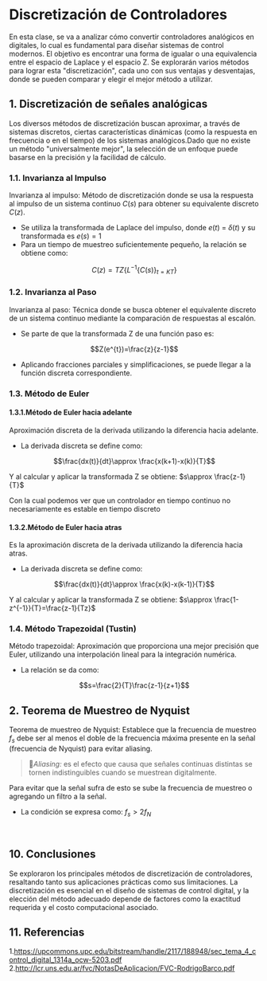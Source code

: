 # Discretización de Controladores
En esta clase, se va a analizar cómo convertir controladores analógicos en digitales, lo cual es fundamental para diseñar sistemas de control modernos. El objetivo es encontrar una forma de igualar o una equivalencia entre el espacio de Laplace y el espacio Z. Se explorarán varios métodos para lograr esta "discretización", cada uno con sus ventajas y desventajas, donde se pueden comparar y elegir el mejor método a utilizar.
## 1. Discretización de señales analógicas
Los diversos métodos de discretización buscan aproximar, a través de sistemas discretos, ciertas características dinámicas (como la respuesta en frecuencia o en el tiempo) de los sistemas analógicos.Dado que no existe un método "universalmente mejor", la selección de un enfoque puede basarse en la precisión y la facilidad de cálculo.
### 1.1. Invarianza al Impulso
Invarianza al impulso: Método de discretización donde se usa la respuesta al impulso de un sistema continuo $C(s)$ para obtener su equivalente discreto $C(z)$.

* Se utiliza la transformada de Laplace del impulso, donde $e(t)$ = $δ(t)$ y su transformada es $e(s)=1$
* Para un tiempo de muestreo suficientemente pequeño, la relación se obtiene como:
  
$$C(z) = T Z\left\{L^{-1}\left\{C(s)\right\}_{t=KT}\right\}$$

### 1.2. Invarianza al Paso
Invarianza al paso: Técnica donde se busca obtener el equivalente discreto de un sistema continuo mediante la comparación de respuestas al escalón.
* Se parte de que la transformada Z de una función paso es:
  
$$Z(e^{t})=\frac{z}{z-1}$$

* Aplicando fracciones parciales y simplificaciones, se puede llegar a la función discreta correspondiente.

### 1.3. Método de Euler
#### 1.3.1.Método de Euler hacia adelante 
Aproximación discreta de la derivada utilizando la diferencia hacia adelante.
* La derivada discreta se define como:

$$\frac{dx(t)}{dt}\approx \frac{x(k+1)-x(k)}{T}$$

Y al calcular y aplicar la transformada Z se obtiene: $s\approx \frac{z-1}{T}$

Con la cual podemos ver que un controlador en tiempo continuo no necesariamente es estable en tiempo discreto

#### 1.3.2.Método de Euler hacia atras 
Es la aproximación discreta de la derivada utilizando la diferencia hacia atras.
* La derivada discreta se define como:

$$\frac{dx(t)}{dt}\approx \frac{x(k)-x(k-1)}{T}$$ 

Y al calcular y aplicar la transformada Z se obtiene: $s\approx \frac{1-z^{-1}}{T}=\frac{z-1}{Tz}$

### 1.4. Método Trapezoidal (Tustin)
Método trapezoidal: Aproximación que proporciona una mejor precisión que Euler, utilizando una interpolación lineal para la integración numérica.
* La relación se da como:

$$s=\frac{2}{T}\frac{z-1}{z+1}$$



## 2. Teorema de Muestreo de Nyquist
Teorema de muestreo de Nyquist: Establece que la frecuencia de muestreo $f_{s}$ debe ser al menos el doble de la frecuencia máxima presente en la señal (frecuencia de Nyquist) para evitar aliasing.

>🔑*Aliasing:* es el efecto que causa que señales continuas distintas se tornen indistinguibles cuando se muestrean digitalmente.

Para evitar que la señal sufra de esto se sube la frecuencia de muestreo o agregando un filtro a la señal.
* La condición se expresa como:   $f_{s}>2f_{N}$
   

​

## 10. Conclusiones
Se exploraron los principales métodos de discretización de controladores, resaltando tanto sus aplicaciones prácticas como sus limitaciones. La discretización es esencial en el diseño de sistemas de control digital, y la elección del método adecuado depende de factores como la exactitud requerida y el costo computacional asociado.



## 11. Referencias
1.https://upcommons.upc.edu/bitstream/handle/2117/188948/sec_tema_4_control_digital_1314a_ocw-5203.pdf
2.http://lcr.uns.edu.ar/fvc/NotasDeAplicacion/FVC-RodrigoBarco.pdf
